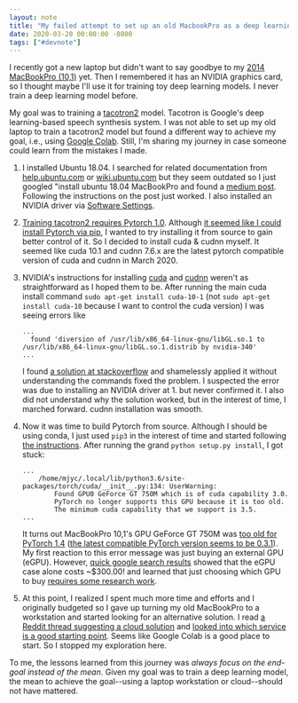 ```yaml
---
layout: note
title: "My failed attempt to set up an old MacbookPro as a deep learning workstation"
date: 2020-03-20 00:00:00 -0800
tags: ["#devnote"]
---
```


I recently got a new laptop but didn't want to say goodbye to my [2014 MacBookPro (10,1)](https://everymac.com/systems/apple/macbook_pro/specs/macbook-pro-core-i7-2.6-15-dual-graphics-late-2013-retina-display-specs.html) yet. Then I remembered it has an NVIDIA graphics card, so I thought maybe I'll use it for training toy deep learning models. I never train a deep learning model before.

My goal was to training a [tacotron2](https://github.com/NVIDIA/tacotron2) model. Tacotron is Google's deep learning-based speech synthesis system. I was not able to set up my old laptop to train a tacotron2 model but found a different way to achieve my goal, i.e., using [Google Colab](https://colab.research.google.com/). Still, I'm sharing my journey in case someone could learn from the mistakes I made.

1. I installed Ubuntu 18.04. I searched for related documentation from [help.ubuntu.com](https://help.ubuntu.com/community/MacBookPro) or [wiki.ubuntu.com](https://wiki.ubuntu.com/MactelSupportTeam/CommunityHelpPages) but they seem outdated so I just googled "install ubuntu 18.04 MacBookPro and found a [medium post](https://medium.com/@vincentedwardcastro/installing-ubuntu-18-04-01-lts-on-late-2013-mac-book-pro-61d20e5e6230). Following the instructions on the post just worked. I also installed an NVIDIA driver via [Software Settings](https://itsfoss.com/install-additional-drivers-ubuntu/).

2. [Training tacotron2 requires Pytorch 1.0](https://github.com/NVIDIA/tacotron2#setup). Although [it seemed like I could install Pytorch via pip](https://pytorch.org/get-started/locally/), I wanted to try installing it from source to gain better control of it. So I decided to install cuda & cudnn myself. It seemed like cuda 10.1 and cudnn 7.6.x are the latest pytorch compatible version of cuda and cudnn in March 2020.

3. NVIDIA's instructions for installing [cuda](https://developer.nvidia.com/cuda-10.1-download-archive-base?target_os=Linux&target_arch=x86_64&target_distro=Ubuntu&target_version=1804&target_type=debnetwork) and [cudnn](https://docs.nvidia.com/deeplearning/sdk/cudnn-install/index.html#installlinux-deb) weren't as straightforward as I hoped them to be. After running the main cuda install command `sudo apt-get install cuda-10-1` (not `sudo apt-get install cuda-10` because I want to control the cuda version) I was seeing errors like
    ```
    ...
      found 'diversion of /usr/lib/x86_64-linux-gnu/libGL.so.1 to /usr/lib/x86_64-linux-gnu/libGL.so.1.distrib by nvidia-340'
    ...
    ```
    I found [a solution at stackoverflow](https://askubuntu.com/questions/1035409/installing-nvidia-drivers-on-18-04) and shamelessly applied it without understanding the commands fixed the problem. I suspected the error was due to installing an NVIDIA driver at 1. but never confirmed it. I also did not understand why the solution worked, but in the interest of time, I marched forward. cudnn installation was smooth.

4. Now it was time to build Pytorch from source. Although I should be using conda, I just used `pip3` in the interest of time and started following [the instructions](https://github.com/pytorch/pytorch#from-source). After running the grand `python setup.py install`, I got stuck:
    ```
    ...
        /home/mjyc/.local/lib/python3.6/site-packages/torch/cuda/__init__.py:134: UserWarning:
            Found GPU0 GeForce GT 750M which is of cuda capability 3.0.
            PyTorch no longer supports this GPU because it is too old.
            The minimum cuda capability that we support is 3.5.
    ...
    ```
    It turns out MacBookPro 10,1's GPU GeForce GT 750M was [too old for PyTorch 1.4](https://discuss.pytorch.org/t/pytorch-no-longer-supports-this-gpu-because-it-is-too-old/13803) ([the latest compatible PyTorch version seems to be 0.3.1](https://discuss.pytorch.org/t/pytorch-no-longer-supports-this-gpu-because-it-is-too-old/13803/11)). My first reaction to this error message was just buying an external GPU (eGPU). However, [quick google search results](https://egpu.io/best-egpu-buyers-guide/) showed that the eGPU case alone costs \~$300.00! and learned that just choosing which GPU to buy [requires some research work](https://towardsdatascience.com/maximize-your-gpu-dollars-a9133f4e546a).

5. At this point, I realized I spent much more time and efforts and I originally budgeted so I gave up turning my old MacBookPro to a workstation and started looking for an alternative solution. I read [a Reddit thread suggesting a cloud solution](https://www.reddit.com/r/deeplearning/comments/96pftg/is_nvidia_gtx_1050_good_enough_for_deep_learning/) and [looked into which service is a good starting point](https://towardsdatascience.com/maximize-your-gpu-dollars-a9133f4e546a). Seems like Google Colab is a good place to start. So I stopped my exploration here.

To me, the lessons learned from this journey was _always focus on the end-goal instead of the mean_. Given my goal was to train a deep learning model, the mean to achieve the goal--using a laptop workstation or cloud--should not have mattered.